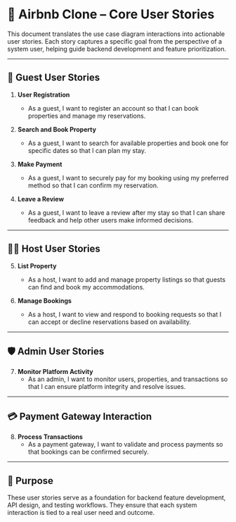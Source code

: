 # 📘 Airbnb Clone – Core User Stories

This document translates the use case diagram interactions into actionable user stories. Each story captures a specific goal from the perspective of a system user, helping guide backend development and feature prioritization.

---

## 👤 Guest User Stories

1. **User Registration**
   - As a guest, I want to register an account so that I can book properties and manage my reservations.

2. **Search and Book Property**
   - As a guest, I want to search for available properties and book one for specific dates so that I can plan my stay.

3. **Make Payment**
   - As a guest, I want to securely pay for my booking using my preferred method so that I can confirm my reservation.

4. **Leave a Review**
   - As a guest, I want to leave a review after my stay so that I can share feedback and help other users make informed decisions.

---

## 🧑‍💼 Host User Stories

5. **List Property**
   - As a host, I want to add and manage property listings so that guests can find and book my accommodations.

6. **Manage Bookings**
   - As a host, I want to view and respond to booking requests so that I can accept or decline reservations based on availability.

---

## 🛡️ Admin User Stories

7. **Monitor Platform Activity**
   - As an admin, I want to monitor users, properties, and transactions so that I can ensure platform integrity and resolve issues.

---

## 💳 Payment Gateway Interaction

8. **Process Transactions**
   - As a payment gateway, I want to validate and process payments so that bookings can be confirmed securely.

---

## 🧠 Purpose

These user stories serve as a foundation for backend feature development, API design, and testing workflows. They ensure that each system interaction is tied to a real user need and outcome.

